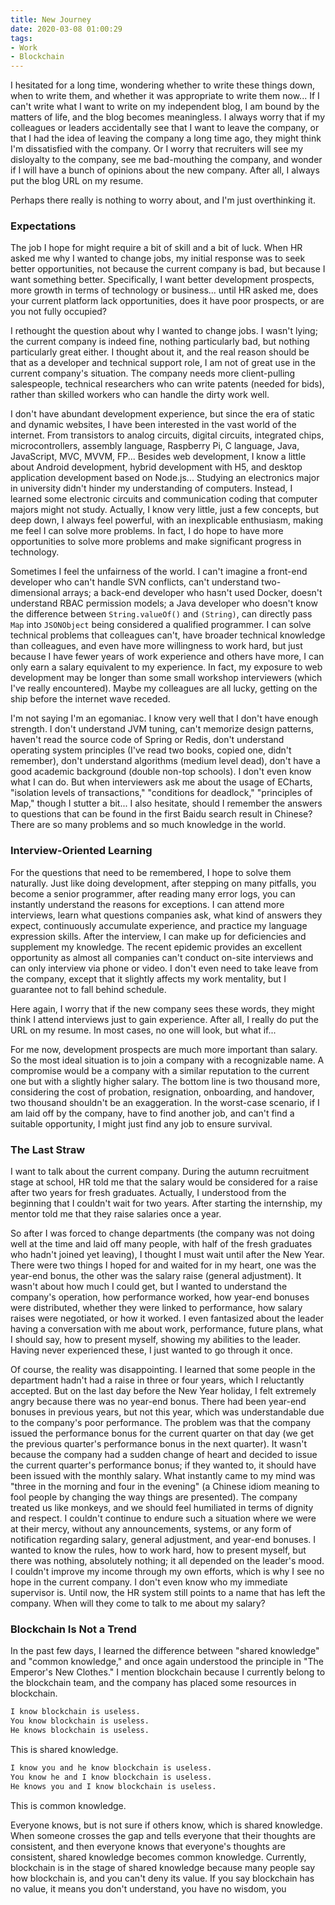 ```yaml
---
title: New Journey
date: 2020-03-08 01:00:29
tags: 
- Work
- Blockchain
---
```


I hesitated for a long time, wondering whether to write these things down, when to write them, and whether it was appropriate to write them now... If I can't write what I want to write on my independent blog, I am bound by the matters of life, and the blog becomes meaningless. I always worry that if my colleagues or leaders accidentally see that I want to leave the company, or that I had the idea of leaving the company a long time ago, they might think I'm dissatisfied with the company. Or I worry that recruiters will see my disloyalty to the company, see me bad-mouthing the company, and wonder if I will have a bunch of opinions about the new company. After all, I always put the blog URL on my resume.

Perhaps there really is nothing to worry about, and I'm just overthinking it.

### Expectations

The job I hope for might require a bit of skill and a bit of luck. When HR asked me why I wanted to change jobs, my initial response was to seek better opportunities, not because the current company is bad, but because I want something better. Specifically, I want better development prospects, more growth in terms of technology or business... until HR asked me, does your current platform lack opportunities, does it have poor prospects, or are you not fully occupied?

I rethought the question about why I wanted to change jobs. I wasn't lying; the current company is indeed fine, nothing particularly bad, but nothing particularly great either. I thought about it, and the real reason should be that as a developer and technical support role, I am not of great use in the current company's situation. The company needs more client-pulling salespeople, technical researchers who can write patents (needed for bids), rather than skilled workers who can handle the dirty work well.

I don't have abundant development experience, but since the era of static and dynamic websites, I have been interested in the vast world of the internet. From transistors to analog circuits, digital circuits, integrated chips, microcontrollers, assembly language, Raspberry Pi, C language, Java, JavaScript, MVC, MVVM, FP... Besides web development, I know a little about Android development, hybrid development with H5, and desktop application development based on Node.js... Studying an electronics major in university didn't hinder my understanding of computers. Instead, I learned some electronic circuits and communication coding that computer majors might not study. Actually, I know very little, just a few concepts, but deep down, I always feel powerful, with an inexplicable enthusiasm, making me feel I can solve more problems. In fact, I do hope to have more opportunities to solve more problems and make significant progress in technology.

Sometimes I feel the unfairness of the world. I can't imagine a front-end developer who can't handle SVN conflicts, can't understand two-dimensional arrays; a back-end developer who hasn't used Docker, doesn't understand RBAC permission models; a Java developer who doesn't know the difference between `String.valueOf()` and `(String)`, can directly pass `Map` into `JSONObject` being considered a qualified programmer. I can solve technical problems that colleagues can't, have broader technical knowledge than colleagues, and even have more willingness to work hard, but just because I have fewer years of work experience and others have more, I can only earn a salary equivalent to my experience. In fact, my exposure to web development may be longer than some small workshop interviewers (which I've really encountered). Maybe my colleagues are all lucky, getting on the ship before the internet wave receded.

I'm not saying I'm an egomaniac. I know very well that I don't have enough strength. I don't understand JVM tuning, can't memorize design patterns, haven't read the source code of Spring or Redis, don't understand operating system principles (I've read two books, copied one, didn't remember), don't understand algorithms (medium level dead), don't have a good academic background (double non-top schools). I don't even know what I can do. But when interviewers ask me about the usage of ECharts, "isolation levels of transactions," "conditions for deadlock," "principles of Map," though I stutter a bit... I also hesitate, should I remember the answers to questions that can be found in the first Baidu search result in Chinese? There are so many problems and so much knowledge in the world.

### Interview-Oriented Learning

For the questions that need to be remembered, I hope to solve them naturally. Just like doing development, after stepping on many pitfalls, you become a senior programmer, after reading many error logs, you can instantly understand the reasons for exceptions. I can attend more interviews, learn what questions companies ask, what kind of answers they expect, continuously accumulate experience, and practice my language expression skills. After the interview, I can make up for deficiencies and supplement my knowledge. The recent epidemic provides an excellent opportunity as almost all companies can't conduct on-site interviews and can only interview via phone or video. I don't even need to take leave from the company, except that it slightly affects my work mentality, but I guarantee not to fall behind schedule.

Here again, I worry that if the new company sees these words, they might think I attend interviews just to gain experience. After all, I really do put the URL on my resume. In most cases, no one will look, but what if...

For me now, development prospects are much more important than salary. So the most ideal situation is to join a company with a recognizable name. A compromise would be a company with a similar reputation to the current one but with a slightly higher salary. The bottom line is two thousand more, considering the cost of probation, resignation, onboarding, and handover, two thousand shouldn't be an exaggeration. In the worst-case scenario, if I am laid off by the company, have to find another job, and can't find a suitable opportunity, I might just find any job to ensure survival.

### The Last Straw

I want to talk about the current company. During the autumn recruitment stage at school, HR told me that the salary would be considered for a raise after two years for fresh graduates. Actually, I understood from the beginning that I couldn't wait for two years. After starting the internship, my mentor told me that they raise salaries once a year.

So after I was forced to change departments (the company was not doing well at the time and laid off many people, with half of the fresh graduates who hadn't joined yet leaving), I thought I must wait until after the New Year. There were two things I hoped for and waited for in my heart, one was the year-end bonus, the other was the salary raise (general adjustment). It wasn't about how much I could get, but I wanted to understand the company's operation, how performance worked, how year-end bonuses were distributed, whether they were linked to performance, how salary raises were negotiated, or how it worked. I even fantasized about the leader having a conversation with me about work, performance, future plans, what I should say, how to present myself, showing my abilities to the leader. Having never experienced these, I just wanted to go through it once.

Of course, the reality was disappointing. I learned that some people in the department hadn't had a raise in three or four years, which I reluctantly accepted. But on the last day before the New Year holiday, I felt extremely angry because there was no year-end bonus. There had been year-end bonuses in previous years, but not this year, which was understandable due to the company's poor performance. The problem was that the company issued the performance bonus for the current quarter on that day (we get the previous quarter's performance bonus in the next quarter). It wasn't because the company had a sudden change of heart and decided to issue the current quarter's performance bonus; if they wanted to, it should have been issued with the monthly salary. What instantly came to my mind was "three in the morning and four in the evening" (a Chinese idiom meaning to fool people by changing the way things are presented). The company treated us like monkeys, and we should feel humiliated in terms of dignity and respect. I couldn't continue to endure such a situation where we were at their mercy, without any announcements, systems, or any form of notification regarding salary, general adjustment, and year-end bonuses. I wanted to know the rules, how to work hard, how to present myself, but there was nothing, absolutely nothing; it all depended on the leader's mood. I couldn't improve my income through my own efforts, which is why I see no hope in the current company. I don't even know who my immediate supervisor is. Until now, the HR system still points to a name that has left the company. When will they come to talk to me about my salary?

### Blockchain Is Not a Trend

In the past few days, I learned the difference between "shared knowledge" and "common knowledge," and once again understood the principle in "The Emperor's New Clothes." I mention blockchain because I currently belong to the blockchain team, and the company has placed some resources in blockchain.

```html
I know blockchain is useless.
You know blockchain is useless.
He knows blockchain is useless.
```

This is shared knowledge.

```html
I know you and he know blockchain is useless.
You know he and I know blockchain is useless.
He knows you and I know blockchain is useless.
```

This is common knowledge.

Everyone knows, but is not sure if others know, which is shared knowledge. When someone crosses the gap and tells everyone that their thoughts are consistent, and then everyone knows that everyone's thoughts are consistent, shared knowledge becomes common knowledge. Currently, blockchain is in the stage of shared knowledge because many people say how blockchain is, and you can't deny its value. If you say blockchain has no value, it means you don't understand, you have no wisdom, you
